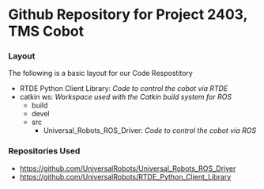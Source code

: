 # Github Repository for Project 2403, TMS Cobot

### Layout
The following is a basic layout for our Code Respostitory
- RTDE Python Client Library: *Code to control the cobot via RTDE*
- catkin ws: *Workspace used with the Catkin build system for ROS* 
   - build
   - devel
   - src
     -  Universal_Robots_ROS_Driver: *Code to control the cobot via ROS*

### Repositories Used
- https://github.com/UniversalRobots/Universal_Robots_ROS_Driver 
- https://github.com/UniversalRobots/RTDE_Python_Client_Library
